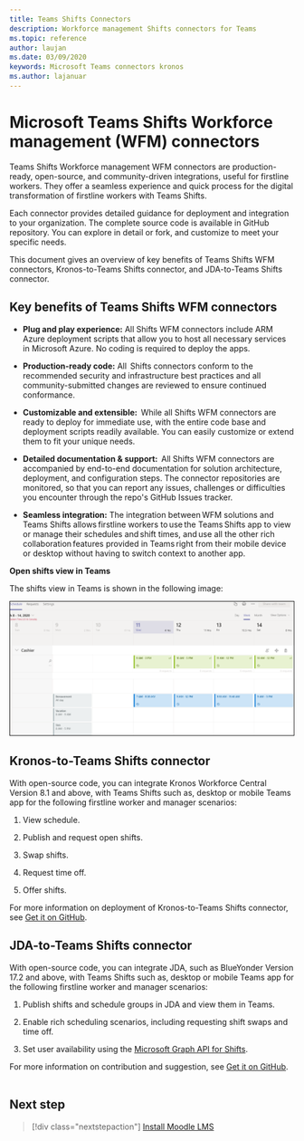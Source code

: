 ```yaml
---
title: Teams Shifts Connectors
description: Workforce management Shifts connectors for Teams
ms.topic: reference
author: laujan
ms.date: 03/09/2020
keywords: Microsoft Teams connectors kronos
ms.author: lajanuar
---
```


# Microsoft Teams Shifts Workforce management (WFM) connectors  

Teams Shifts Workforce management WFM connectors are production-ready, open-source, and community-driven integrations, useful for firstline workers. They offer a seamless experience and quick process for the digital transformation of firstline workers with Teams Shifts. 

Each connector provides detailed guidance for deployment and integration to your organization. The complete source code is available in GitHub repository. You can explore in detail or fork, and customize to meet your specific needs.   

This document gives an overview of key benefits of Teams Shifts WFM connectors, Kronos-to-Teams Shifts connector, and JDA-to-Teams Shifts connector.

## Key benefits of Teams Shifts WFM connectors

* **Plug and play experience:** All Shifts WFM connectors include ARM Azure deployment scripts that allow you to host all necessary services in Microsoft Azure. No coding is required to deploy the apps.

* **Production-ready code:** All  Shifts connectors conform to the recommended security and infrastructure best practices and all community-submitted changes are reviewed to ensure continued conformance.

* **Customizable and extensible:**  While all Shifts WFM connectors are ready to deploy for immediate use, with the entire code base and deployment scripts readily available. You can easily customize or extend them to fit your unique needs.

* **Detailed documentation & support:**  All Shifts WFM connectors are accompanied by end-to-end documentation for solution architecture, deployment, and configuration steps. The connector repositories are monitored, so that you can report any issues, challenges or difficulties you encounter through the repo's GitHub Issues tracker.

* **Seamless integration:** The integration between WFM solutions and Teams Shifts allows firstline workers to use the Teams Shifts app to view or manage their schedules and shift times, and use all the other rich collaboration features provided in Teams right from their mobile device or desktop without having to switch context to another app.  

**Open shifts view in Teams**  

The shifts view in Teams is shown in the following image: 

![Open shifts in Teams](../assets/images/teams-open-shifts-view.png)

## Kronos-to-Teams Shifts connector

With open-source code, you can integrate Kronos Workforce Central Version 8.1 and above, with Teams Shifts such as, desktop or mobile Teams app for the following firstline worker and manager scenarios:

1. View schedule.

1. Publish and request open shifts.

1. Swap shifts.

1. Request time off.

1. Offer shifts.

For more information on deployment of Kronos-to-Teams Shifts connector, see [Get it on GitHub](https://aka.ms/KronosShiftsConnector).

## JDA-to-Teams Shifts connector

With open-source code, you can integrate JDA, such as BlueYonder Version 17.2 and above, with Teams Shifts  such as, desktop or mobile Teams app for the following firstline worker and manager scenarios:

1. Publish shifts and schedule groups in JDA and view them in Teams.

1. Enable rich scheduling scenarios, including requesting shift swaps and time off.

1. Set  user availability using the [Microsoft Graph API for Shifts](/graph/api/resources/shift?view=graph-rest-beta&preserve-view=true).

For more information on contribution and suggestion, see [Get it on GitHub](https://aka.ms/JDAShiftsConnector).</br></br>

## Next step

> [!div class="nextstepaction"]
> [Install Moodle LMS](~/resources/moodleinstructions.md)
